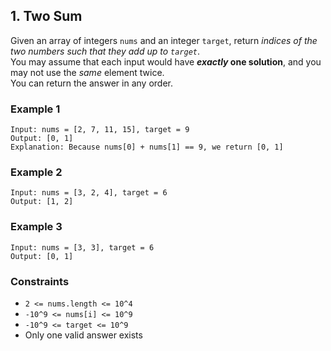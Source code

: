 ## 1. Two Sum

Given an array of integers `nums` and an integer `target`, return *indices of the two numbers such that they add up to `target`*.  
You may assume that each input would have ***exactly* one solution**, and you may not use the *same* element twice.  
You can return the answer in any order.

### Example 1

```
Input: nums = [2, 7, 11, 15], target = 9
Output: [0, 1]
Explanation: Because nums[0] + nums[1] == 9, we return [0, 1]
```

### Example 2

```
Input: nums = [3, 2, 4], target = 6
Output: [1, 2]
```

### Example 3

```
Input: nums = [3, 3], target = 6
Output: [0, 1]
```

### Constraints

* `2 <= nums.length <= 10^4`
* `-10^9 <= nums[i] <= 10^9`
* `-10^9 <= target <= 10^9`
* Only one valid answer exists
